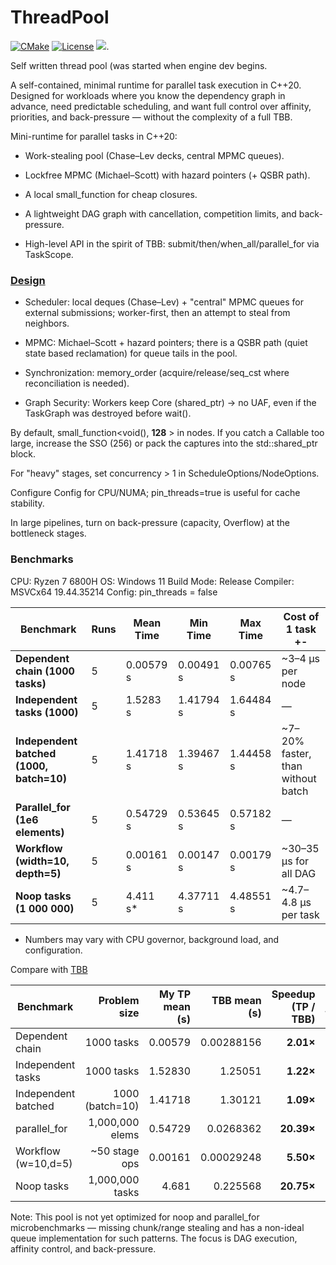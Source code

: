# ThreadPool

[![CMake](https://img.shields.io/badge/CMake-3.26+-blue.svg)](https://cmake.org/)
[![License](https://img.shields.io/badge/license-MIT-blue.svg)](LICENSE)
[![](https://tokei.rs/b1/github/cpp20120/ThreadPool)](https://github.com/cpp20120/ThreadPool).

Self written thread pool (was started when engine dev begins.

A self-contained, minimal runtime for parallel task execution in C++20.  
Designed for workloads where you know the dependency graph in advance, need predictable scheduling, and want full control over affinity, priorities, and back-pressure — without the complexity of a full TBB.

Mini-runtime for parallel tasks in C++20:

* Work-stealing pool (Chase–Lev decks, central MPMC queues).

* Lockfree MPMC (Michael–Scott) with hazard pointers (+ QSBR path).

* A local small_function for cheap closures.

* A lightweight DAG graph with cancellation, competition limits, and back-pressure.

* High-level API in the spirit of TBB: submit/then/when_all/parallel_for via TaskScope.

### [Design](https://github.com/cpp20120/ThreadPool/blob/main/docs/how_it_works.md) 
* Scheduler: local deques (Chase–Lev) + "central" MPMC queues for external submissions; worker-first, then an attempt to steal from neighbors.

* MPMC: Michael–Scott + hazard pointers; there is a QSBR path (quiet state based reclamation) for queue tails in the pool.

* Synchronization:  memory_order (acquire/release/seq_cst where reconciliation is needed).

* Graph Security: Workers keep Core (shared_ptr) → no UAF, even if the TaskGraph was destroyed before wait().

By default, small_function<void(), **128** > in nodes. If you catch a Callable too large, increase the SSO (256) or pack the captures into the std::shared_ptr block.

For "heavy" stages, set concurrency > 1 in ScheduleOptions/NodeOptions.

Configure Config for CPU/NUMA; pin_threads=true is useful for cache stability.

In large pipelines, turn on back-pressure (capacity, Overflow) at the bottleneck stages.

### Benchmarks
CPU: Ryzen 7 6800H
OS: Windows 11
Build Mode: Release
Compiler: MSVCx64 19.44.35214 
Config: pin_threads = false

| Benchmark                              | Runs | Mean Time  | Min Time  | Max Time  | Cost of 1 task +-                  |
|----------------------------------------|------|------------|-----------|-----------|------------------------------------|
| **Dependent chain (1000 tasks)**       | 5    | 0.00579 s  | 0.00491 s | 0.00765 s | ~3–4 μs per node                   |
| **Independent tasks (1000)**           | 5    | 1.5283  s  | 1.41794 s | 1.64484 s | —                                  |
| **Independent batched (1000, batch=10)**| 5    | 1.41718 s  | 1.39467 s | 1.44458 s | ~7–20% faster, than without batch |
| **Parallel_for (1e6 elements)**        | 5    | 0.54729 s  | 0.53645 s | 0.57182 s | —                                  |
| **Workflow (width=10, depth=5)**       | 5    | 0.00161 s  | 0.00147 s | 0.00179 s | ~30–35 μs for all DAG              |
| **Noop tasks (1 000 000)**              | 5    | 4.411 s*   | 4.37711 s | 4.48551 s | ~4.7–4.8 μs per task              |

* Numbers may vary with CPU governor, background load, and configuration.

Compare with [TBB](https://github.com/uxlfoundation/oneTBB)

| Benchmark           |    Problem size | My   TP mean (s) | TBB mean (s) | Speedup (TP / TBB) |     TP throughput |      TBB throughput |
| ------------------- | --------------: | ---------------: | -----------: | -----------------: | ----------------: | ------------------: |
| Dependent chain     |      1000 tasks |          0.00579 |   0.00288156 |          **2.01×** | \~172,712 tasks/s |   \~347,034 tasks/s |
| Independent tasks   |      1000 tasks |          1.52830 |      1.25051 |          **1.22×** |   \~654.3 tasks/s |     \~799.7 tasks/s |
| Independent batched | 1000 (batch=10) |          1.41718 |      1.30121 |          **1.09×** |   \~705.6 tasks/s |     \~768.5 tasks/s |
| parallel\_for       | 1,000,000 elems |          0.54729 |    0.0268362 |         **20.39×** |   \~1.83M elems/s |    \~37.26M elems/s |
| Workflow (w=10,d=5) |  \~50 stage ops |          0.00161 |   0.00029248 |          **5.50×** |                 — |                   — |
| Noop tasks          | 1,000,000 tasks |            4.681 |     0.225568 |         **20.75×** | \~213,630 tasks/s | \~4,433,253 tasks/s |


Note:
This pool is not yet optimized for noop and parallel_for microbenchmarks — missing chunk/range stealing and has a non-ideal queue implementation for such patterns.
The focus is DAG execution, affinity control, and back-pressure.
